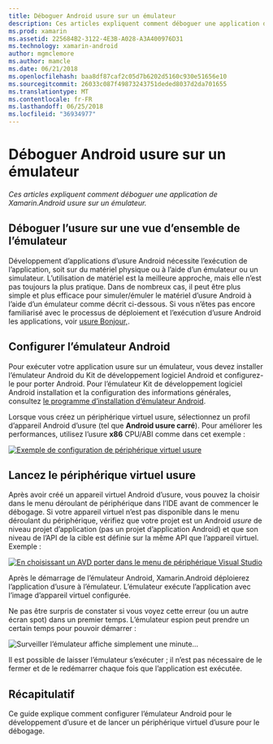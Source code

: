 ```yaml
---
title: Déboguer Android usure sur un émulateur
description: Ces articles expliquent comment déboguer une application de Xamarin.Android usure sur un émulateur.
ms.prod: xamarin
ms.assetid: 225684B2-3122-4E3B-A028-A3A400976D31
ms.technology: xamarin-android
author: mgmclemore
ms.author: mamcle
ms.date: 06/21/2018
ms.openlocfilehash: baa8df87caf2c05d7b6202d5160c930e51656e10
ms.sourcegitcommit: 26033c087f49873243751deded8037d2da701655
ms.translationtype: MT
ms.contentlocale: fr-FR
ms.lasthandoff: 06/25/2018
ms.locfileid: "36934977"
---
```

# <a name="debug-android-wear-on-an-emulator"></a>Déboguer Android usure sur un émulateur

_Ces articles expliquent comment déboguer une application de Xamarin.Android usure sur un émulateur._

## <a name="debug-wear-on-emulator-overview"></a>Déboguer l’usure sur une vue d’ensemble de l’émulateur

Développement d’applications d’usure Android nécessite l’exécution de l’application, soit sur du matériel physique ou à l’aide d’un émulateur ou un simulateur. L’utilisation de matériel est la meilleure approche, mais elle n’est pas toujours la plus pratique. Dans de nombreux cas, il peut être plus simple et plus efficace pour simuler/émuler le matériel d’usure Android à l’aide d’un émulateur comme décrit ci-dessous. Si vous n’êtes pas encore familiarisé avec le processus de déploiement et l’exécution d’usure Android les applications, voir [usure Bonjour,](~/android/wear/get-started/hello-wear.md).

## <a name="configure-the-android-emulator"></a>Configurer l’émulateur Android

Pour exécuter votre application usure sur un émulateur, vous devez installer l’émulateur Android du Kit de développement logiciel Android et configurez-le pour porter Android. Pour l’émulateur Kit de développement logiciel Android installation et la configuration des informations générales, consultez [le programme d’installation d’émulateur Android](~/android/get-started/installation/android-emulator/index.md).

Lorsque vous créez un périphérique virtuel usure, sélectionnez un profil d’appareil Android d’usure (tel que **Android usure carré**). Pour améliorer les performances, utilisez l’usure **x86** CPU/ABI comme dans cet exemple :

[![Exemple de configuration de périphérique virtuel usure](debug-on-emulator-images/01-wear-avd-example-sml.png)](debug-on-emulator-images/01-wear-avd-example.png#lightbox)


## <a name="launch-the-wear-virtual-device"></a>Lancez le périphérique virtuel usure 

Après avoir créé un appareil virtuel Android d’usure, vous pouvez la choisir dans le menu déroulant de périphérique dans l’IDE avant de commencer le débogage. Si votre appareil virtuel n’est pas disponible dans le menu déroulant du périphérique, vérifiez que votre projet est un Android *usure* de niveau projet d’application (pas un projet d’application Android) et que son niveau de l’API de la cible est définie sur la même API que l’appareil virtuel. Exemple :

[![En choisissant un AVD porter dans le menu de périphérique Visual Studio](debug-on-emulator-images/vs/choose-wear-sim.png)](debug-on-emulator-images/vs/choose-wear-sim.png#lightbox)

Après le démarrage de l’émulateur Android, Xamarin.Android déploierez l’application d’usure à l’émulateur. L’émulateur exécute l’application avec l’image d’appareil virtuel configurée.

Ne pas être surpris de constater si vous voyez cette erreur (ou un autre écran spot) dans un premier temps. L’émulateur espion peut prendre un certain temps pour pouvoir démarrer : 

![Surveiller l’émulateur affiche simplement une minute...](debug-on-emulator-images/please-wait.png)

Il est possible de laisser l’émulateur s’exécuter ; il n’est pas nécessaire de le fermer et de le redémarrer chaque fois que l’application est exécutée.

 
## <a name="summary"></a>Récapitulatif
 
Ce guide explique comment configurer l’émulateur Android pour le développement d’usure et de lancer un périphérique virtuel d’usure pour le débogage.
